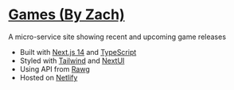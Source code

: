 # [Games (By Zach)](https://games.byzach.dev)

A micro-service site showing recent and upcoming game releases

- Built with [Next.js 14](https://nextjs.org) and [TypeScript](https://www.typescriptlang.org)
- Styled with [Tailwind](https://tailwindcss.com) and [NextUI](https://nextui.org/)
- Using API from [Rawg](https://api.rawg.io/docs/)
- Hosted on [Netlify](https://www.netlify.com/)
